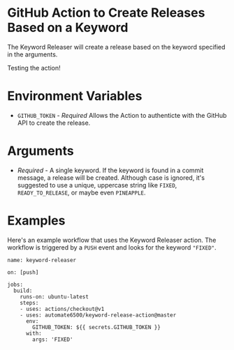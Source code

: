 # GitHub Action to Create Releases Based on a Keyword
The Keyword Releaser will create a release based on the keyword specified in the arguments.

Testing the action!

# Environment Variables
- `GITHUB_TOKEN` - _Required_ Allows the Action to authenticte with the GitHub API to create the release.

# Arguments
- _Required_ - A single keyword.  If the keyword is found in a commit message, a release will be created.  Although case is ignored, it's suggested to use a unique, uppercase string like `FIXED`, `READY_TO_RELEASE`, or maybe even `PINEAPPLE`.

# Examples
Here's an example workflow that uses the Keyword Releaser action.  The workflow is triggered by a `PUSH` event and looks for the keyword `"FIXED"`.

```
name: keyword-releaser

on: [push]

jobs:
  build:
    runs-on: ubuntu-latest
    steps:
    - uses: actions/checkout@v1
    - uses: automate6500/keyword-release-action@master
      env:
        GITHUB_TOKEN: ${{ secrets.GITHUB_TOKEN }}
      with:
        args: 'FIXED'
```
